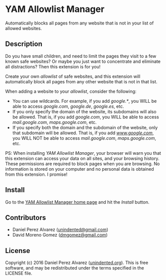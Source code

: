 # YAM Allowlist Manager

Automatically blocks all pages from any website that is not in your list of allowed websites.

## Description

Do you have small children, and need to limit the pages they visit to a few known safe websites? Or maybe you just want to concentrate and eliminate all distractions? Then this extension is for you!

Create your own _allowlist_ of safe websites, and this extension will automatically block all pages from any other website that is not in that list.

When adding a website to your _allowlist_, consider the following:

  * You can use wildcards. For example, if you add _google.\*_, you WILL be able to access _google.com_, _google.de_, _google.es_, etc.
  * If you only specify the domain of the website, its subdomains will also be allowed. That is, if you add _google.com_, you WILL be able to access _mail.google.com_, _maps.google.com_, etc.
  * If you specify both the domain and the subdomain of the website, only that subdomain will be allowed. That is, if you add _www.google.com_, you WILL NOT be able to access _mail.google.com_, _maps.google.com_, etc.

PS: When installing _YAM Allowlist Manager_, your browser will warn you that this extension can access your data on all sites, and your browsing history. These permissions are required to block pages when you are browsing. No information is stored on your computer and no personal data is obtained from this extension. I promise!


## Install

Go to the [YAM Allowlist Manager home page](https://chrome.google.com/extensions/detail/aeepebmcdnjkjobnhfagojgfonkappej) and hit the _Install_ button.



## Contributors

* Daniel Perez Alvarez ([unindented@gmail.com](mailto:unindented@gmail.com))
* David Moreno Gomez ([dmgomez@gmail.com](mailto:dmgomez@gmail.com))

## License

Copyright (c) 2016 Daniel Perez Alvarez ([unindented.org](https://unindented.org/)). This is free software, and may be redistributed under the terms specified in the LICENSE file.
